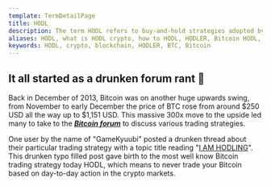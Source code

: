 ```yaml
---
template: TermDetailPage
title: HODL
description: The term HODL refers to buy-and-hold strategies adopted by members of bitcoin and other cryptocurrency communities.
aliases: HODL, what is HODL crypto, how to HODL, HODLER, Bitcoin HODL, how to pronounce HODL
keywords: HODL, crypto, blockchain, HODLER, BTC, Bitcoin
---
```


## It all started as a drunken forum rant 🥃 

Back in December of 2013, Bitcoin was on another huge upwards swing, from November to early December the price of BTC rose from around $250 USD all the way up to $1,151 USD. This massive 300x move to the upside led many to take to the ***[Bitcoin forum](https://bitcointalk.org/index.php)*** to discuss various trading strategies. 

One user by the name of "GameKyuubi" posted a drunken thread about their particular trading strategy with a topic title reading "[I AM HODLING](https://bitcointalk.org/index.php?topic=375643.0)". This drunken typo filled post gave birth to the most well know Bitcoin trading strategy today HODL, which means to never trade your Bitcoin based on day-to-day action in the crypto markets.

<YoutubeVideo url="https://www.youtube.com/watch?v=1wxLaHrYyrs" />
